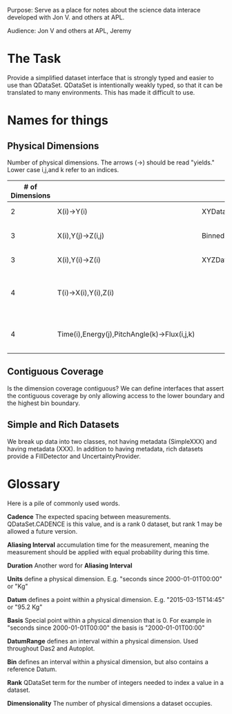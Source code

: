 Purpose: Serve as a place for notes about the science data interace
developed with Jon V. and others at APL.

Audience: Jon V and others at APL, Jeremy

# The Task

Provide a simplified dataset interface that is strongly typed and easier
to use than QDataSet. QDataSet is intentionally weakly typed, so that it
can be translated to many environments. This has made it difficult to
use.

# Names for things

## Physical Dimensions

Number of physical dimensions. The arrows (&rarr;) should be read &quot;yields.&quot;
Lower case i,j,and k refer to an indices.

| \# of Dimensions |                                             | SDI                 | QDataSet                                                                       |
| ---------------- | ------------------------------------------- | ------------------- | ------------------------------------------------------------------------------ |
| 2                | X(i)&rarr;Y(i)                                   | XYData,BinnedData1D | Rank 1 DataSet with DEPEND\_0                                                  |
| 3                | X(i),Y(j)&rarr;Z(i,j)                            | BinnedData2D        | Rank 2 DataSet with DEPEND\_0 and DEPEND\_1                                    |
| 3                | X(i),Y(i)&rarr;Z(i)                              | XYZData             | Rank 2 DataSet with BUNDLE\_1=\[X,Y,Z\]                                        |
| 4                | T(i)&rarr;X(i),Y(i),Z(i)                         |                     | Rank 2 DataSet with BUNDLE\_1=\[T,X,Y,Z\] X has property DEPENDNAME\_0=T, etc. |
| 4                | Time(i),Energy(j),PitchAngle(k)&rarr;Flux(i,j,k) |                     | Rank 3 DataSet with DEPEND\_0=Time, DEPEND\_1=Energy, DEPEND\_2=PitchAngle     |

## Contiguous Coverage

Is the dimension coverage contiguous? We can define interfaces that
assert the contiguous coverage by only allowing access to the lower
boundary and the highest bin boundary.

## Simple and Rich Datasets

We break up data into two classes, not having metadata (SimpleXXX) and
having metadata (XXX). In addition to having metadata, rich datasets
provide a FillDetector and UncertaintyProvider.

# Glossary

Here is a pile of commonly used words.

**Cadence** The expected spacing between measurements. QDataSet.CADENCE
is this value, and is a rank 0 dataset, but rank 1 may be allowed a
future version.

**Aliasing Interval** accumulation time for the measurement, meaning the
measurement should be applied with equal probability during this time.

**Duration** Another word for **Aliasing Interval**

**Units** define a physical dimension. E.g. "seconds since
2000-01-01T00:00" or "Kg"

**Datum** defines a point within a physical dimension. E.g.
"2015-03-15T14:45" or "95.2 Kg"

**Basis** Special point within a physical dimension that is 0. For
example in "seconds since 2000-01-01T00:00" the basis is
"2000-01-01T00:00"

**DatumRange** defines an interval within a physical dimension. Used
throughout Das2 and Autoplot.

**Bin** defines an interval within a physical dimension, but also
contains a reference Datum.

**Rank** QDataSet term for the number of integers needed to index a
value in a dataset.

**Dimensionality** The number of physical dimensions a dataset occupies.

